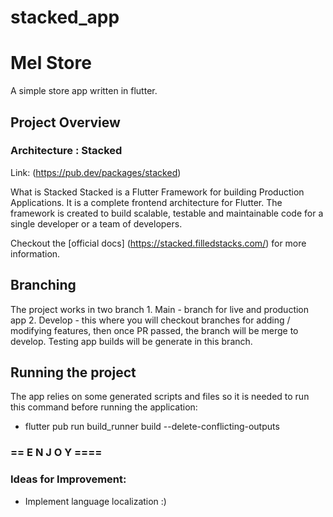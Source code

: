 # stacked_app

# Mel Store
A simple store app written in flutter.

## Project Overview

### Architecture : Stacked

Link: (https://pub.dev/packages/stacked)

What is Stacked
Stacked is a Flutter Framework for building Production Applications. It is a complete frontend architecture for Flutter. The framework is created to build scalable, testable and maintainable code for a single developer or a team of developers.

Checkout the [official docs] (https://stacked.filledstacks.com/) for more information.

## Branching
The project works in two branch
    1. Main - branch for live and production app
    2. Develop - this where you will checkout branches for adding / modifying features, then once PR passed, the branch will be merge to develop. Testing app builds will be generate in this branch.

## Running the project
The app relies on some generated scripts and files so it is needed to run this command before running the application:
- flutter pub run build_runner build --delete-conflicting-outputs

### == E N J O Y ====

### Ideas for Improvement:
- Implement language localization :)